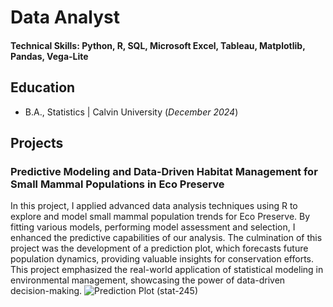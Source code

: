# Data Analyst

#### Technical Skills: Python, R, SQL, Microsoft Excel, Tableau, Matplotlib, Pandas, Vega-Lite

## Education
- B.A., Statistics | Calvin University (_December 2024_)

## Projects
### Predictive Modeling and Data-Driven Habitat Management for Small Mammal Populations in Eco Preserve

In this project, I applied advanced data analysis techniques using R to explore and model small mammal population trends for Eco Preserve. By fitting various models, performing model assessment and selection, I enhanced the predictive capabilities of our analysis. The culmination of this project was the development of a prediction plot, which forecasts future population dynamics, providing valuable insights for conservation efforts. This project emphasized the real-world application of statistical modeling in environmental management, showcasing the power of data-driven decision-making.
![Prediction Plot (stat-245)](https://github.com/user-attachments/assets/678c59e2-4df4-4649-9061-29c3c9be87d3)
